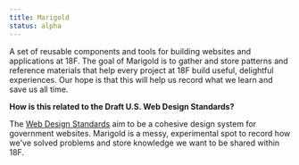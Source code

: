 ```yaml
---
title: Marigold
status: alpha
---
```


A set of reusable components and tools for building websites and applications at 18F. The goal of Marigold is to gather and store patterns and reference materials that help every project at 18F build useful, delightful experiences. Our hope is that this will help us record what we learn and save us all time.

**How is this related to the Draft U.S. Web Design Standards?**

The [Web Design Standards](https://standards.usa.gov/) aim to be a cohesive design system for government websites. Marigold is a messy, experimental spot to record how we've solved problems and store knowledge we want to be shared within 18F.
